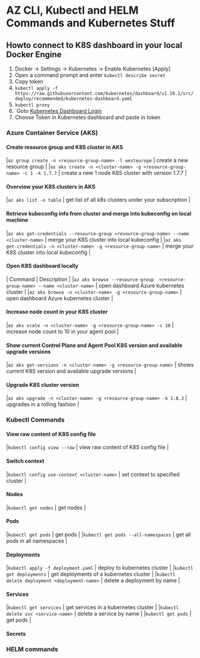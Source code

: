 # AZ CLI, Kubectl and HELM Commands and Kubernetes Stuff

## Howto connect to K8S dashboard in your local Docker Engine

1. Docker -> Settings -> Kubernetes -> Enable Kubernetes [Apply]
2. Open a command prompt and enter `kubectl describe secret`
3. Copy token
4. `kubectl apply -f https://raw.githubusercontent.com/kubernetes/dashboard/v1.10.1/src/deploy/recommended/kubernetes-dashboard.yaml`
5. `kubectl proxy`
6. `Goto [Kubernetes Dashboard Login](http://localhost:8001/api/v1/namespaces/kube-system/services/https:kubernetes-dashboard:/proxy/#!/login)
7. Choose Token in Kubernetes dashboard and paste in token

### Azure Container Service (AKS)

#### Create resource group and K8S cluster in AKS

|`az group create -n <resource-group-name> -l westeurope`                                        | create a new resource group                                  |
|`az aks create -n <cluster-name> -g <resource-group-name> -c 1 -k 1.7.7`                        | create a new 1 node K8S cluster with version 1.7.7           |

#### Overview your K8S clusters in AKS

|`az aks list -o table`                                                                          | get list of all k8s clusters under your subscription         |

#### Retrieve kubeconfig info from cluster and merge into kubeconfig on local machine

|`az aks get-credentials --resource-group <resource-group-name> --name <cluster-name>`           | merge your K8S cluster into local kubeconfig                 |
|`az aks get-credentials -n <cluster-name> -g <resource-group-name>`                             | merge your K8S cluster into local kubeconfig                 |

#### Open K8S dashboard locally

| Command                                                                                        |               Description                                    |
|`az aks browse --resource-group  <resource-group-name> --name <cluster-name>`                   | open dashboard Azure kubernetes cluster                      |
|`az aks browse -n <cluster-name> -g <resource-group-name>`                                      | open dashboard Azure kubernetes cluster                      |

#### Increase node count in your K8S cluster

|`az aks scale -n <cluster-name> -g <resource-group-name> -c 10`                                 | increase node count to 10 in your agent pool                 |

#### Show current Control Plane and Agent Pool K8S version and available upgrade versions

|`az aks get-versions -n <cluster-name> -g <resource-group-name>`                                | shows current K8S version and available upgrade versions     |

#### Upgrade K8S cluster version

|`az aks upgrade -n <cluster-name> -g <resource-group-name> -k 1.8.3`                            | upgrades in a rolling fashion                                |

### Kubectl Commands

#### View raw content of K8S config file

|`kubectl config view --raw`                                                                     | view raw content of K8S config file                          |

#### Switch context

|`kubectl config use-context <cluster-name>`                                                     | set context to specified cluster                             |

#### Nodes

|`kubectl get nodes`                                                                             | get nodes                                                    |

#### Pods

|`kubectl get pods`                                                                              | get pods                                                     |
|`kubectl get pods --all-namespaces`                                                             | get all pods in all namespaces                               |

#### Deployments

|`kubectl apply -f deployment.yaml`                                                              | deploy to kubernetes cluster                                 |
|`kubectl get deployments`                                                                       | get deployments of a kubernetes cluster                      |
|`kubectl delete deployment <deployment-name>`                                                   | delete a deployment by name                                  |

#### Services

|`kubectl get services`                                                                          | get services in a kubernetes cluster                         |
|`kubectl delete svc <service-name>`                                                             | delete a service by name                                     |
|`kubectl get pods`                                                                              | get pods                                                     |

#### Secrets

### HELM commands
